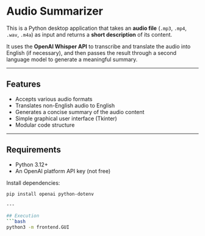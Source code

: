 # Audio Summarizer 

This is a Python desktop application that takes an **audio file** (`.mp3`, `.mp4`, `.wav`, `.m4a`) as input and returns a **short description** of its content.

It uses the **OpenAI Whisper API** to transcribe and translate the audio into English (if necessary), and then passes the result through a second language model to generate a meaningful summary.

---

## Features

- Accepts various audio formats
- Translates non-English audio to English
- Generates a concise summary of the audio content
- Simple graphical user interface (Tkinter)
- Modular code structure

---

## Requirements

- Python 3.12+
- An OpenAI platform API key (not free)

Install dependencies:

```bash
pip install openai python-dotenv

---

## Execution
```bash
python3 -m frontend.GUI

